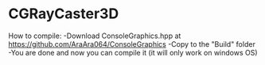 # CGRayCaster3D
How to compile:
-Download ConsoleGraphics.hpp at https://github.com/AraAra064/ConsoleGraphics
-Copy to the "Build" folder
-You are done and now you can compile it (it will only work on windows OS)
